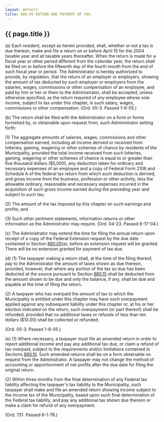 ```yaml
---
layout: default 
title: 880.05 RETURN AND PAYMENT OF TAX.
---
```


{{ page.title }}
----------------

​(a) Each resident, except as herein provided, shall, whether or not a
tax is due thereon, make and file a return on or before April 15 for the
2004 taxable year and all taxable years thereafter. When the return is
made for a fiscal year or other period different from the calendar year,
the return shall be filed on or before the fifteenth day of the fourth
month from the end of such fiscal year or period. The Administrator is
hereby authorized to provide, by regulation, that the return of an
employer or employers, showing the amount of tax deducted by such
employer or employers from the salaries, wages, commissions or other
compensation of an employee, and paid by him or her or them to the
Administrator, shall be accepted, unless otherwise specified, as the
return required of any employee whose sole income, subject to tax under
this chapter, is such salary, wages, commissions or other compensation.
(Ord. 05-3. Passed 1-6-05.)

​(b) The return shall be filed with the Administrator on a form or forms
furnished by, or obtainable upon request from, such Administrator
setting forth:

​(1) The aggregate amounts of salaries, wages, commissions and other
compensation earned, including all income derived or received from
lotteries, gaming, wagering or other schemes of chance by residents of
the Municipality, provided the total income received from such
lotteries, gaming, wagering or other schemes of chance is equal to or
greater than five thousand dollars (\$5,000), any deduction taken for
ordinary and necessary expenses of an employee and a copy of Federal
Form 2106 and Schedule A of the federal tax return from which such
deduction is derived, and gross income from the business, profession or
other activity, less the allowable ordinary, reasonable and necessary
expenses incurred in the acquisition of such gross income earned during
the preceding year and subject to such tax;

​(2) The amount of the tax imposed by this chapter on such earnings and
profits; and

​(3) Such other pertinent statements, information returns or other
information as the Administrator may require. (Ord. 04-23. Passed
6-17-04.)

​(c) The Administrator may extend the time for filing the annual return
upon receipt of a copy of the Federal Extension request by the due date
contained in Section [880.05](3f8afd77.html)(a), before an extension
request will be granted. There will be no extension granted for payment
of tax due.

​(d) (1) The taxpayer making a return shall, at the time of the filing
thereof, pay to the Administrator the amount of taxes shown as due
thereon, provided, however, that where any portion of the tax so due has
been deducted at the source pursuant to Section [880.15](3f9c6b60.html)
shall be deducted from the amount shown to be due and only the balance,
if any, shall be due and payable at the time of filing the return.

​(2) A taxpayer who has overpaid the amount of tax to which the
Municipality is entitled under this chapter may have such overpayment
applied against any subsequent liability under this chapter or, at his
or her election indicated on the return, such overpayment (or part
thereof) shall be refunded, provided that no additional taxes or refunds
of less than ten dollars (\$10.00) shall be collected or refunded.

(Ord. 05-3. Passed 1-6-05.)

​(e) (1) Where necessary, a taxpayer must file an amended return in
order to report additional income and pay any additional tax due, or
claim a refund of tax overpaid, subject to the requirements and/or
limitations contained in Sections [880.15](3fdcb639.html). Such amended
returns shall be on a form obtainable on request from the Administrator.
A taxpayer may not change the method of accounting or apportionment of
net profits after the due date for filing the original return.

​(2) Within three months from the final determination of any Federal tax
liability affecting the taxpayer's tax liability to the Municipality,
such taxpayer shall make and file an amended return showing income
subject to the income tax of the Municipality, based upon such final
determination of the Federal tax liability, and pay any additional tax
shown due thereon or make a claim for refund of any overpayment.

(Ord. 731. Passed 6-1-78.)
